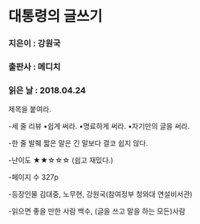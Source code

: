 # 대통령의 글쓰기
### 지은이 : 강원국
### 출판사 : 메디치
### 읽은 날 : 2018.04.24

제목을 붙여라.

-세 줄 리뷰
•쉽게 써라.
•명료하게 써라.
•자기만의 글을 써라.

-한 줄 발췌
짧은 말은 긴 말보다 결코 쉽지 않다.

-난이도
★★☆☆☆ (쉽고 재밌다.)

-페이지 수
327p

-등장인물
김대중, 노무현, 강원국(참여정부 청와대 연설비서관)

-읽으면 좋을 만한 사람
백수, (글을 쓰고 말을 하는 모든)사람